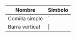 | Nombre     | Símbolo |
| ---      | ---       |
| Comilla simple | `         |
| Barra vertical | \|        |
